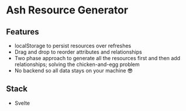 # Ash Resource Generator
## Features
- localStorage to persist resources over refreshes
- Drag and drop to reorder attributes and relationships
- Two phase approach to generate all the resources first and then add relationships; solving the chicken-and-egg problem
- No backend so all data stays on your machine 😎

## Stack
- Svelte
